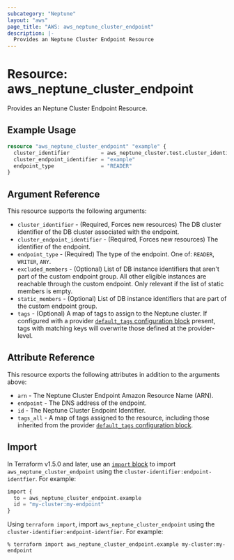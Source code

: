 ```yaml
---
subcategory: "Neptune"
layout: "aws"
page_title: "AWS: aws_neptune_cluster_endpoint"
description: |-
  Provides an Neptune Cluster Endpoint Resource
---
```


# Resource: aws_neptune_cluster_endpoint

Provides an Neptune Cluster Endpoint Resource.

## Example Usage

```terraform
resource "aws_neptune_cluster_endpoint" "example" {
  cluster_identifier          = aws_neptune_cluster.test.cluster_identifier
  cluster_endpoint_identifier = "example"
  endpoint_type               = "READER"
}
```

## Argument Reference

This resource supports the following arguments:

* `cluster_identifier` - (Required, Forces new resources) The DB cluster identifier of the DB cluster associated with the endpoint.
* `cluster_endpoint_identifier` - (Required, Forces new resources) The identifier of the endpoint.
* `endpoint_type` - (Required) The type of the endpoint. One of: `READER`, `WRITER`, `ANY`.
* `excluded_members` - (Optional) List of DB instance identifiers that aren't part of the custom endpoint group. All other eligible instances are reachable through the custom endpoint. Only relevant if the list of static members is empty.
* `static_members` - (Optional) List of DB instance identifiers that are part of the custom endpoint group.
* `tags` - (Optional) A map of tags to assign to the Neptune cluster. If configured with a provider [`default_tags` configuration block](https://registry.terraform.io/providers/hashicorp/aws/latest/docs#default_tags-configuration-block) present, tags with matching keys will overwrite those defined at the provider-level.

## Attribute Reference

This resource exports the following attributes in addition to the arguments above:

* `arn` - The Neptune Cluster Endpoint Amazon Resource Name (ARN).
* `endpoint` - The DNS address of the endpoint.
* `id` - The Neptune Cluster Endpoint Identifier.
* `tags_all` - A map of tags assigned to the resource, including those inherited from the provider [`default_tags` configuration block](https://registry.terraform.io/providers/hashicorp/aws/latest/docs#default_tags-configuration-block).

## Import

In Terraform v1.5.0 and later, use an [`import` block](https://developer.hashicorp.com/terraform/language/import) to import `aws_neptune_cluster_endpoint` using the `cluster-identifier:endpoint-identfier`. For example:

```terraform
import {
  to = aws_neptune_cluster_endpoint.example
  id = "my-cluster:my-endpoint"
}
```

Using `terraform import`, import `aws_neptune_cluster_endpoint` using the `cluster-identifier:endpoint-identfier`. For example:

```console
% terraform import aws_neptune_cluster_endpoint.example my-cluster:my-endpoint
```
